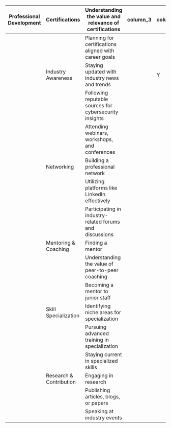 | Professional Development | Certifications | Understanding the value and relevance of certifications | column_3 | column_4 | Y |
| --- | --- | --- | --- | --- | --- |
|  |  | Planning for certifications aligned with career goals |  |  |  |
|  | Industry Awareness | Staying updated with industry news and trends |  | Y |  |
|  |  | Following reputable sources for cybersecurity insights |  |  |  |
|  |  | Attending webinars, workshops, and conferences |  |  |  |
|  | Networking | Building a professional network |  |  |  |
|  |  | Utilizing platforms like LinkedIn effectively |  |  |  |
|  |  | Participating in industry-related forums and discussions |  |  |  |
|  | Mentoring & Coaching | Finding a mentor |  |  |  |
|  |  | Understanding the value of peer-to-peer coaching |  |  |  |
|  |  | Becoming a mentor to junior staff |  |  |  |
|  | Skill Specialization | Identifying niche areas for specialization |  |  |  |
|  |  | Pursuing advanced training in specialization |  |  |  |
|  |  | Staying current in specialized skills |  |  |  |
|  | Research & Contribution | Engaging in research |  |  |  |
|  |  | Publishing articles, blogs, or papers |  |  |  |
|  |  | Speaking at industry events |  |  |  |
